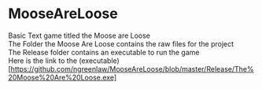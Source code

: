 # MooseAreLoose
Basic Text game titled the Moose are Loose<br/>
The Folder the Moose Are Loose contains the raw files for the project<br/>
The Release folder contains an executable to run the game<br/>
Here is the link to the (executable)[https://github.com/ngreenlaw/MooseAreLoose/blob/master/Release/The%20Moose%20Are%20Loose.exe] 
